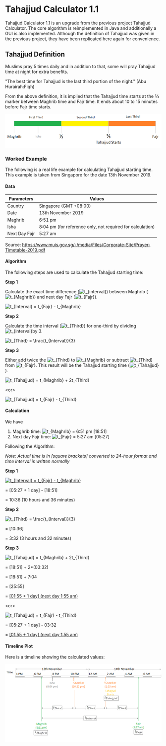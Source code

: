 # Tahajjud Calculator 1.1
Tahajjud Calculator 1.1 is an upgrade from the previous project Tahajjud Calculator. The core algorithm is reimplemented in Java and additionally a GUI is also implemented. Although the definition of Tahajjud was given in the previous project, they have been replicated here again for convenience. 

## Tahajjud Definition

Muslims pray 5 times daily and in addition to that, some will pray Tahajjud time at night for extra benefits. 

"The best time for Tahajjud is the last third portion of the night." (Abu Hurairah:Fiqh)

From the above definition, it is implied that the Tahajjud time starts at the ⅔ marker between Maghrib time and Fajr time. It ends about 10 to 15 minutes before Fajr time starts. 


![](/DefinitionTimeline.png)



### Worked Example 

The following is a real life example for calculating Tahajjud starting time. This example is taken from Singapore for the date 13th November 2019. 

#### Data 

| Parameters    | Values                                                     |
| ------------- | ---------------------------------------------------------- |
| Country       | Singapore (GMT +08:00)                                     |
| Date          | 13th November 2019                                         |
| Maghrib       | 6:51 pm                                                    |
| Isha          | 8:04 pm (for reference only, not required for calculation) |
| Next Day Fajr | 5:27 am                                                    |

Source: https://www.muis.gov.sg/-/media/Files/Corporate-Site/Prayer-Timetable-2019.pdf



#### Algorithm 

The following steps are used to calculate the Tahajjud starting time: 

**Step 1**

Calculate the exact time difference (<img src="https://latex.codecogs.com/gif.latex?t_{interval}" title="t_{interval}" />) between Maghrib (<img src="https://latex.codecogs.com/gif.latex?t_{Maghrib}" title="t_{Maghrib}" />) and next day Fajr (<img src="https://latex.codecogs.com/gif.latex?t_{Fajr}" title="t_{Fajr}" />). 

<img src="https://latex.codecogs.com/gif.latex?t_{Interval}&space;=&space;t_{Fajr}&space;-&space;t_{Maghrib}" title="t_{Interval} = t_{Fajr} - t_{Maghrib}" />

**Step 2**

Calculate the time interval (<img src="https://latex.codecogs.com/gif.latex?t_{Third}" title="t_{Third}" />) for one-third by dividing <img src="https://latex.codecogs.com/gif.latex?t_{interval}" title="t_{interval}" />by 3. 

<img src="https://latex.codecogs.com/gif.latex?t_{Third}&space;=&space;\frac{t_{Interval}}{3}" title="t_{Third} = \frac{t_{Interval}}{3}" />

**Step 3**

Either add twice the <img src="https://latex.codecogs.com/gif.latex?t_{Third}" title="t_{Third}" /> to <img src="https://latex.codecogs.com/gif.latex?t_{Maghrib}" title="t_{Maghrib}" /> or subtract <img src="https://latex.codecogs.com/gif.latex?t_{Third}" title="t_{Third}" /> from <img src="https://latex.codecogs.com/gif.latex?t_{Fajr}" title="t_{Fajr}" />. This result will be the Tahajjud starting time (<img src="https://latex.codecogs.com/gif.latex?t_{Tahajjud}" title="t_{Tahajjud}" />). 

<img src="https://latex.codecogs.com/gif.latex?t_{Tahajjud}&space;=&space;t_{Maghrib}&space;&plus;&space;2t_{Third}" title="t_{Tahajjud} = t_{Maghrib} + 2t_{Third}" />

&lt;or&gt; 

<img src="https://latex.codecogs.com/gif.latex?t_{Tahajjud}&space;=&space;t_{Fajr}&space;-&space;t_{Third}" title="t_{Tahajjud} = t_{Fajr} - t_{Third}" />



#### Calculation 

We have 

1. Maghrib time: <img src="https://latex.codecogs.com/gif.latex?t_{Maghrib}" title="t_{Maghrib}" /> = 6:51 pm [18:51]
2. Next day Fajr time: <img src="https://latex.codecogs.com/gif.latex?t_{Fajr}" title="t_{Fajr}" /> = 5:27 am [05:27]

Following the Algorithm:

*Note: Actual time is in [square brackets] converted to 24-hour format and time interval is written normally* 

**Step 1**

<a href="https://www.codecogs.com/eqnedit.php?latex=t_{Interval}&space;=&space;t_{Fajr}&space;-&space;t_{Maghrib}" target="_blank"><img src="https://latex.codecogs.com/gif.latex?t_{Interval}&space;=&space;t_{Fajr}&space;-&space;t_{Maghrib}" title="t_{Interval} = t_{Fajr} - t_{Maghrib}" /></a> 

= [05:27 + 1 day] - [18:51]

= 10:36 (10 hours and 36 minutes)

**Step 2**

<img src="https://latex.codecogs.com/gif.latex?t_{Third}&space;=&space;\frac{t_{Interval}}{3}" title="t_{Third} = \frac{t_{Interval}}{3}" />

= [10:36]

= 3:32 (3 hours and 32 minutes)

**Step 3**

<img src="https://latex.codecogs.com/gif.latex?t_{Tahajjud}&space;=&space;t_{Maghrib}&space;&plus;&space;2t_{Third}" title="t_{Tahajjud} = t_{Maghrib} + 2t_{Third}" />

= [18:51] + 2*(03:32)

= [18:51] + 7:04

= [25:55]

= <ins>[01:55 + 1 day] (next day 1:55 am)</ins>

   &lt;or&gt; 

<img src="https://latex.codecogs.com/gif.latex?t_{Tahajjud}&space;=&space;t_{Fajr}&space;-&space;t_{Third}" title="t_{Tahajjud} = t_{Fajr} - t_{Third}" />

= [05:27 + 1 day] - 03:32

= <ins>[01:55 + 1 day] (next day 1:55 am)</ins>



#### Timeline Plot 

Here is a timeline showing the calculated values: 

![](/SolutionTimeline.png)
